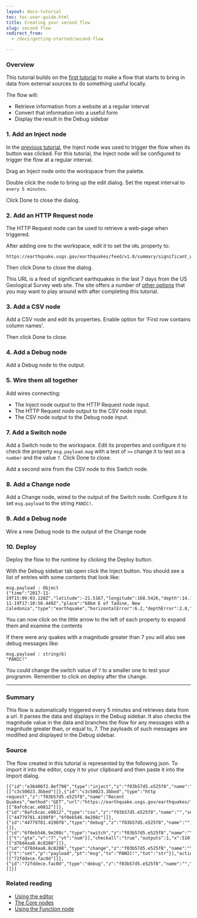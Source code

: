 ```yaml
---
layout: docs-tutorial
toc: toc-user-guide.html
title: Creating your second flow
slug: second flow
redirect_from:
  - /docs/getting-started/second-flow

---
```



### Overview

This tutorial builds on the [first tutorial](first-flow) to make a flow that
starts to bring in data from external sources to do something useful locally.

The flow will:

 - Retrieve information from a website at a regular interval
 - Convert that information into a useful form
 - Display the result in the Debug sidebar

### 1. Add an Inject node

In the [previous tutorial](first-flow), the Inject node was used to trigger the
flow when its button was clicked. For this tutorial, the Inject node will be
configured to trigger the flow at a regular interval.

Drag an Inject node onto the workspace from the palette.

Double click the node to bring up the edit dialog. Set the repeat interval to
`every 5 minutes`.

Click Done to close the dialog.

### 2. Add an HTTP Request node

The HTTP Request node can be used to retrieve a web-page when triggered.

After adding one to the workspace, edit it to set the `URL` property to:

    https://earthquake.usgs.gov/earthquakes/feed/v1.0/summary/significant_week.csv

Then click Done to close the dialog.

This URL is a feed of significant earthquakes in the last 7 days from the US Geological Survey web site. The site offers a number of [other options](https://earthquake.usgs.gov/earthquakes/feed/v1.0/csv.php)
that you may want to play around with after completing this tutorial.

### 3. Add a CSV node

Add a CSV node and edit its properties. Enable option for 'First row contains
 column names'.

Then click Done to close.

### 4. Add a Debug node

Add a Debug node to the output.

### 5. Wire them all together

Add wires connecting:

  - The Inject node output to the HTTP Request node input.
  - The HTTP Request node output to the CSV node input.
  - The CSV node output to the Debug node input.

### 7. Add a Switch node

Add a Switch node to the workspace. Edit its properties and configure it to check
the property `msg.payload.mag` with a test of `>=` change it to test on a `number` and the value `7`. Click
Done to close.

Add a second wire from the CSV node to this Switch node.

### 8. Add a Change node

Add a Change node, wired to the output of the Switch node. Configure it to
set `msg.payload` to the string `PANIC!`.

### 9. Add a Debug node

Wire a new Debug node to the output of the Change node

### 10. Deploy

Deploy the flow to the runtime by clicking the Deploy button.

With the Debug sidebar tab open click the Inject button. You should see a list of
entries with some contents that look like:

    msg.payload : Object
    {"time":"2017-11-19T15:09:03.120Z","latitude":-21.5167,"longitude":168.5426,"depth":14.19,"mag":6.6,"magType":"mww","gap":21,"dmin":0.478,"rms":0.86,"net":"us","id":"us2000brgk","updated":"2017-11-19T17:10:58.449Z","place":"68km E of Tadine, New Caledonia","type":"earthquake","horizontalError":6.2,"depthError":2.8,"magError":0.037,"magNst":72,"status":"reviewed","locationSource":"us","magSource":"us"}

You can now click on the little arrow to the left of each property to expand them
and examine the contents

If there were any quakes with a magnitude greater than 7 you will also see debug
messages like:

    msg.payload : string(6)
    "PANIC!"

You could change the switch value of `7` to a smaller one to test your programm. Remember to click on deploy after the change.
***

### Summary

This flow is automatically triggered every 5 minutes and retrieves data from a
url. It parses the data and displays in the Debug sidebar. It also checks the
magnitude value in the data and branches the flow for any messages with a
magnitude greater than, or equal to, 7. The payloads of such messages are
modified and displayed in the Debug sidebar.


### Source

The flow created in this tutorial is represented by the following json. To import
it into the editor, copy it to your clipboard and then paste it into the Import dialog.

    [{"id":"e36406f2.8ef798","type":"inject","z":"f03b57d5.e525f8","name":"","topic":"","payload":"","payloadType":"str","repeat":"300","crontab":"","once":false,"x":130,"y":900,"wires":[["c3c50023.3bbed"]]},{"id":"c3c50023.3bbed","type":"http request","z":"f03b57d5.e525f8","name":"Recent Quakes","method":"GET","url":"https://earthquake.usgs.gov/earthquakes/feed/v1.0/summary/significant_week.csv","tls":"","x":300,"y":900,"wires":[["8afc6cac.e0812"]]},{"id":"8afc6cac.e0812","type":"csv","z":"f03b57d5.e525f8","name":"","sep":",","hdrin":true,"hdrout":"","multi":"one","ret":"\\n","temp":"","x":470,"y":900,"wires":[["44779781.4190f8","6f0eb546.9e208c"]]},{"id":"44779781.4190f8","type":"debug","z":"f03b57d5.e525f8","name":"","active":true,"complete":false,"x":630,"y":900,"wires":[]},{"id":"6f0eb546.9e208c","type":"switch","z":"f03b57d5.e525f8","name":"","property":"payload.mag","propertyType":"msg","rules":[{"t":"gte","v":"7","vt":"num"}],"checkall":"true","outputs":1,"x":510,"y":960,"wires":[["d78d4aa8.8c8208"]]},{"id":"d78d4aa8.8c8208","type":"change","z":"f03b57d5.e525f8","name":"","rules":[{"t":"set","p":"payload","pt":"msg","to":"PANIC!","tot":"str"}],"action":"","property":"","from":"","to":"","reg":false,"x":650,"y":1020,"wires":[["72fddece.fac0d"]]},{"id":"72fddece.fac0d","type":"debug","z":"f03b57d5.e525f8","name":"","active":true,"complete":false,"x":750,"y":960,"wires":[]}]

### Related reading

 - [Using the editor](/docs/user-guide/editor/)
 - [The Core nodes](/docs/user-guide/nodes)
 - [Using the Function node](/docs/user-guide/writing-functions)
